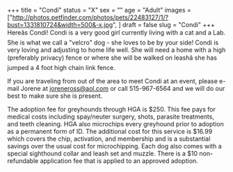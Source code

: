+++
title = "Condi"
status = "X"
sex = ""
age = "Adult"
images = ["http://photos.petfinder.com/photos/pets/22483127/1/?bust=1331810724&width=500&-x.jpg",
]
draft = false
slug = "Condi"
+++
Hereâs Condi! Condi is a very good girl currently living with a cat and a Lab. She is what we call a  "velcro" dog - she loves to be by your side! Condi is very loving and adjusting to home life well. She will need a home with a high (preferably privacy) fence or where she will be walked on leashâ she has jumped a 4 foot high chain link fence.


If you are traveling from out of the area to meet Condi at an event, please e-mail Jorene at joreneross@aol.com or call 515-967-6564 and we will do our best to make sure she is present.

The adoption fee for greyhounds through HGA is $250. This fee pays for medical costs including spay/neuter surgery, shots, parasite treatments, and teeth cleaning. HGA also microchips every greyhound prior to adoption as a permanent form of ID. The additional cost for this service is $16.99 which covers the chip, activation, and membership and is a substantial savings over the usual cost for microchipping. Each dog also comes with a special sighthound collar and leash set and muzzle. There is a $10 non-refundable application fee that is applied to an approved adoption.

